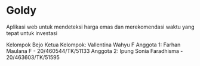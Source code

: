# Goldy
Aplikasi web untuk mendeteksi harga emas dan merekomendasi waktu yang tepat untuk investasi

Kelompok Bejo
Ketua Kelompok: Vallentina Wahyu F
Anggota 1: Farhan Maulana F - 20/460544/TK/51133
Anggota 2: Ipung Sonia Faradhisma - 20/463603/TK/51595
